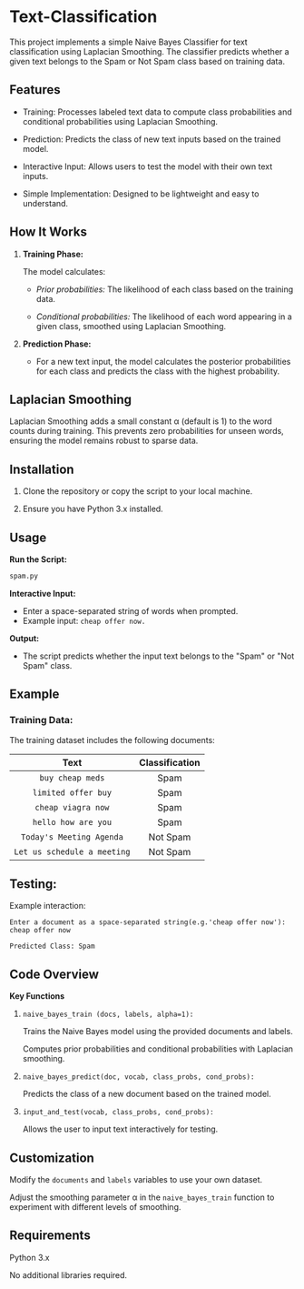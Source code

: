 # Text-Classification
This project implements a simple Naive Bayes Classifier for text classification using Laplacian Smoothing. The classifier predicts whether a given text belongs to the Spam or Not Spam class based on training data.

## Features

- Training: Processes labeled text data to compute class probabilities and conditional probabilities using Laplacian Smoothing.

- Prediction: Predicts the class of new text inputs based on the trained model.

- Interactive Input: Allows users to test the model with their own text inputs.

- Simple Implementation: Designed to be lightweight and easy to understand.

## How It Works

1. **Training Phase:** 

    The model calculates:

    - *Prior probabilities:* The likelihood of each class based on the training data.

    - *Conditional probabilities:* The likelihood of each word appearing in a given class, smoothed using Laplacian Smoothing.
 
2. **Prediction Phase:**

    - For a new text input, the model calculates the posterior probabilities for each class and predicts the class with the highest probability.

## Laplacian Smoothing

Laplacian Smoothing adds a small constant
α (default is 1) to the word counts during training. This prevents zero probabilities for unseen words, ensuring the model remains robust to sparse data.

## Installation

1. Clone the repository or copy the script to your local machine.

2. Ensure you have Python 3.x installed.

## Usage

**Run the Script:**
```python 
spam.py
```

**Interactive Input:**

 - Enter a space-separated string of words when prompted.
 - Example input: ```cheap offer now.```

**Output:**

- The script predicts whether the input text belongs to the "Spam" or "Not Spam" class.

## Example

### Training Data:

The training dataset includes the following documents:


| Text                          | Classification  |
|:-----------------------------:|:---------------:|
| ```buy cheap meds```          | Spam            |
| ```limited offer buy```       | Spam            |
| ```cheap viagra now```        | Spam            |
| ```hello how are you```       | Spam            |
|```Today's Meeting Agenda```   | Not Spam        |
|```Let us schedule a meeting```| Not Spam        |

## Testing:

Example interaction:

```plaintext
Enter a document as a space-separated string(e.g.'cheap offer now'): cheap offer now

Predicted Class: Spam
```    
## Code Overview

**Key Functions** 

1. ```naive_bayes_train (docs, labels, alpha=1):```

    Trains the Naive Bayes model using the provided documents and labels.

    Computes prior probabilities and conditional probabilities with Laplacian smoothing.

2. ```naive_bayes_predict(doc, vocab, class_probs, cond_probs):```

    Predicts the class of a new document based on the trained model.

3. ```input_and_test(vocab, class_probs, cond_probs):```

    Allows the user to input text interactively for testing.

## Customization

Modify the ```documents``` and ```labels``` variables to use your own dataset.

Adjust the smoothing parameter α in the ```naive_bayes_train``` function to experiment with different levels of smoothing.

## Requirements

Python 3.x

No additional libraries required.
